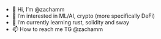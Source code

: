 - 👋 Hi, I’m @zachamm
- 👀 I’m interested in ML/AI, crypto (more specifically DeFi)
- 🌱 I’m currently learning rust, solidity and sway
- 📫 How to reach me TG @zachamm

